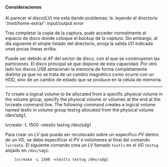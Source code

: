 #### Consideraciones

Al parecer el disco(LV) me esta dando problemas:
		ls: leyendo el directorio '/mnt/home-extra/': Input/output error

Tras completar la copia de la captura, pude acceder normalmente al espacio de
disco donde coloque el _backup_ de la _captura_. Sin embargo, al día siguiente
el simple listado del directorio, arroja la salida _I/O_ indicada unas pocas
líneas arriba.

Puede ser debido al _AF_ del sector de disco, con el que se construyeron las
particiones. El disco principal sé que dispone de esta capacidad.
Por otro lado los discos USB almacenan la memoria de forma completamente
distinta ya que no se trata de un cambio magnético como ocurre con un HDD, sino
de un cambio de estado que se produce en la célula de memoria.

---

To create a logical volume to be allocated from a specific physical volume in
the volume group, specify the physical volume or volumes at the end at the
lvcreate command line. The following command creates a logical volume named
testlv in volume group testvg allocated from the physical volume /dev/sdg1,

lvcreate -L 1500 -ntestlv testvg /dev/sdg1

Para crear un _LV_ que pueda ser recolocado sobre un específico _PV_ dentro de
un _VG_, se debe especificar el _PV_ o volúmenes al final del comando `lvcreate`.
El siguiente comando crea un _LV_ llamado `testlv` en el _VG_ `testvg` alojado en
`/dev/sdg1`:

		lvcreate -L 1500 -ntestlv testvg /dev/sdg1
